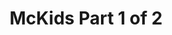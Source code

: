 ---
layout: video
series: Mike and Bootsy
episode: 48
title: McKids Part 1 of 2
permalink: /mike-and-bootsy/episode-48
video_id: Ey_CoI8tWzc
release_date: 2016-12-14
platforms:
  - Nintendo Entertainment System
short_platforms:
  - NES
thumbnails:
games:
  - M.C. Kids
current_description: |
  Mike and Bootsy play McKids for NES!
---